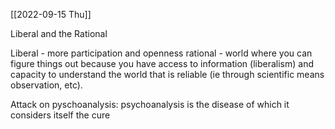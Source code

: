 [[2022-09-15 Thu]]

Liberal and the Rational

Liberal - more participation and openness
rational - world where you can figure things out because you have access to information (liberalism) and capacity to understand the world that is reliable (ie through scientific means observation, etc).

Attack on pyschoanalysis: psychoanalysis is the disease of which it considers itself the cure

